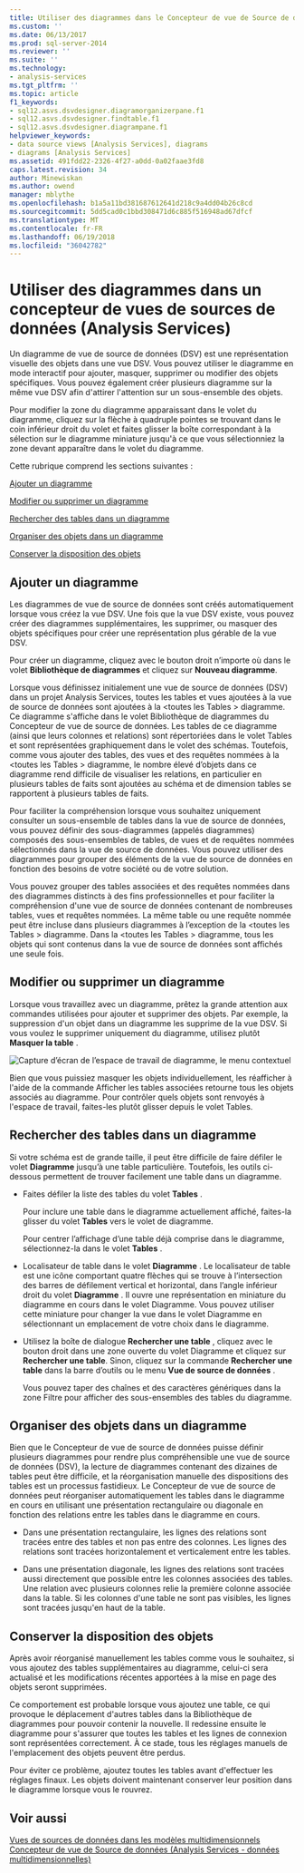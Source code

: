 ```yaml
---
title: Utiliser des diagrammes dans le Concepteur de vue de Source de données (Analysis Services) | Documents Microsoft
ms.custom: ''
ms.date: 06/13/2017
ms.prod: sql-server-2014
ms.reviewer: ''
ms.suite: ''
ms.technology:
- analysis-services
ms.tgt_pltfrm: ''
ms.topic: article
f1_keywords:
- sql12.asvs.dsvdesigner.diagramorganizerpane.f1
- sql12.asvs.dsvdesigner.findtable.f1
- sql12.asvs.dsvdesigner.diagrampane.f1
helpviewer_keywords:
- data source views [Analysis Services], diagrams
- diagrams [Analysis Services]
ms.assetid: 491fdd22-2326-4f27-a0dd-0a02faae3fd8
caps.latest.revision: 34
author: Minewiskan
ms.author: owend
manager: mblythe
ms.openlocfilehash: b1a5a11bd381687612641d218c9a4dd04b26c8cd
ms.sourcegitcommit: 5dd5cad0c1bbd308471d6c885f516948ad67dfcf
ms.translationtype: MT
ms.contentlocale: fr-FR
ms.lasthandoff: 06/19/2018
ms.locfileid: "36042782"
---
```

# <a name="work-with-diagrams-in-data-source-view-designer-analysis-services"></a>Utiliser des diagrammes dans un concepteur de vues de sources de données (Analysis Services)
  Un diagramme de vue de source de données (DSV) est une représentation visuelle des objets dans une vue DSV. Vous pouvez utiliser le diagramme en mode interactif pour ajouter, masquer, supprimer ou modifier des objets spécifiques. Vous pouvez également créer plusieurs diagramme sur la même vue DSV afin d'attirer l'attention sur un sous-ensemble des objets.  
  
 Pour modifier la zone du diagramme apparaissant dans le volet du diagramme, cliquez sur la flèche à quadruple pointes se trouvant dans le coin inférieur droit du volet et faites glisser la boîte correspondant à la sélection sur le diagramme miniature jusqu'à ce que vous sélectionniez la zone devant apparaître dans le volet du diagramme.  
  
 Cette rubrique comprend les sections suivantes :  
  
 [Ajouter un diagramme](#bkmk_add)  
  
 [Modifier ou supprimer un diagramme](#bkmk_edit)  
  
 [Rechercher des tables dans un diagramme](#bkmk_findtables)  
  
 [Organiser des objets dans un diagramme](#bkmk_arrangeobjects)  
  
 [Conserver la disposition des objets](#bkmk_preserve)  
  
##  <a name="bkmk_add"></a> Ajouter un diagramme  
 Les diagrammes de vue de source de données sont créés automatiquement lorsque vous créez la vue DSV. Une fois que la vue DSV existe, vous pouvez créer des diagrammes supplémentaires, les supprimer, ou masquer des objets spécifiques pour créer une représentation plus gérable de la vue DSV.  
  
 Pour créer un diagramme, cliquez avec le bouton droit n’importe où dans le volet **Bibliothèque de diagrammes** et cliquez sur **Nouveau diagramme**.  
  
 Lorsque vous définissez initialement une vue de source de données (DSV) dans un projet Analysis Services, toutes les tables et vues ajoutées à la vue de source de données sont ajoutées à la \<toutes les Tables > diagramme. Ce diagramme s'affiche dans le volet Bibliothèque de diagrammes du Concepteur de vue de source de données. Les tables de ce diagramme (ainsi que leurs colonnes et relations) sont répertoriées dans le volet Tables et sont représentées graphiquement dans le volet des schémas. Toutefois, comme vous ajouter des tables, des vues et des requêtes nommées à la \<toutes les Tables > diagramme, le nombre élevé d’objets dans ce diagramme rend difficile de visualiser les relations, en particulier en plusieurs tables de faits sont ajoutées au schéma et de dimension tables se rapportent à plusieurs tables de faits.  
  
 Pour faciliter la compréhension lorsque vous souhaitez uniquement consulter un sous-ensemble de tables dans la vue de source de données, vous pouvez définir des sous-diagrammes (appelés diagrammes) composés des sous-ensembles de tables, de vues et de requêtes nommées sélectionnés dans la vue de source de données. Vous pouvez utiliser des diagrammes pour grouper des éléments de la vue de source de données en fonction des besoins de votre société ou de votre solution.  
  
 Vous pouvez grouper des tables associées et des requêtes nommées dans des diagrammes distincts à des fins professionnelles et pour faciliter la compréhension d'une vue de source de données contenant de nombreuses tables, vues et requêtes nommées. La même table ou une requête nommée peut être incluse dans plusieurs diagrammes à l’exception de la \<toutes les Tables > diagramme. Dans la \<toutes les Tables > diagramme, tous les objets qui sont contenus dans la vue de source de données sont affichés une seule fois.  
  
##  <a name="bkmk_edit"></a> Modifier ou supprimer un diagramme  
 Lorsque vous travaillez avec un diagramme, prêtez la grande attention aux commandes utilisées pour ajouter et supprimer des objets. Par exemple, la suppression d'un objet dans un diagramme les supprime de la vue DSV. Si vous voulez le supprimer uniquement du diagramme, utilisez plutôt **Masquer la table** .  
  
 ![Capture d’écran de l’espace de travail de diagramme, le menu contextuel](../media/ssas-olapdsv-diagram.gif "capture d’écran de l’espace de travail de diagramme, le menu contextuel.")  
  
 Bien que vous puissiez masquer les objets individuellement, les réafficher à l'aide de la commande Afficher les tables associées retourne tous les objets associés au diagramme. Pour contrôler quels objets sont renvoyés à l'espace de travail, faites-les plutôt glisser depuis le volet Tables.  
  
##  <a name="bkmk_findtables"></a> Rechercher des tables dans un diagramme  
 Si votre schéma est de grande taille, il peut être difficile de faire défiler le volet **Diagramme** jusqu’à une table particulière. Toutefois, les outils ci-dessous permettent de trouver facilement une table dans un diagramme.  
  
-   Faites défiler la liste des tables du volet **Tables** .  
  
     Pour inclure une table dans le diagramme actuellement affiché, faites-la glisser du volet **Tables** vers le volet de diagramme.  
  
     Pour centrer l’affichage d’une table déjà comprise dans le diagramme, sélectionnez-la dans le volet **Tables** .  
  
-   Localisateur de table dans le volet **Diagramme** . Le localisateur de table est une icône comportant quatre flèches qui se trouve à l’intersection des barres de défilement vertical et horizontal, dans l’angle inférieur droit du volet **Diagramme** . Il ouvre une représentation en miniature du diagramme en cours dans le volet Diagramme. Vous pouvez utiliser cette miniature pour changer la vue dans le volet Diagramme en sélectionnant un emplacement de votre choix dans le diagramme.  
  
-   Utilisez la boîte de dialogue **Rechercher une table** , cliquez avec le bouton droit dans une zone ouverte du volet Diagramme et cliquez sur **Rechercher une table**. Sinon, cliquez sur la commande **Rechercher une table** dans la barre d’outils ou le menu **Vue de source de données** .  
  
     Vous pouvez taper des chaînes et des caractères génériques dans la zone Filtre pour afficher des sous-ensembles des tables du diagramme.  
  
##  <a name="bkmk_arrangeobjects"></a> Organiser des objets dans un diagramme  
 Bien que le Concepteur de vue de source de données puisse définir plusieurs diagrammes pour rendre plus compréhensible une vue de source de données (DSV), la lecture de diagrammes contenant des dizaines de tables peut être difficile, et la réorganisation manuelle des dispositions des tables est un processus fastidieux. Le Concepteur de vue de source de données peut réorganiser automatiquement les tables dans le diagramme en cours en utilisant une présentation rectangulaire ou diagonale en fonction des relations entre les tables dans le diagramme en cours.  
  
-   Dans une présentation rectangulaire, les lignes des relations sont tracées entre des tables et non pas entre des colonnes. Les lignes des relations sont tracées horizontalement et verticalement entre les tables.  
  
-   Dans une présentation diagonale, les lignes des relations sont tracées aussi directement que possible entre les colonnes associées des tables. Une relation avec plusieurs colonnes relie la première colonne associée dans la table. Si les colonnes d'une table ne sont pas visibles, les lignes sont tracées jusqu'en haut de la table.  
  
##  <a name="bkmk_preserve"></a> Conserver la disposition des objets  
 Après avoir réorganisé manuellement les tables comme vous le souhaitez, si vous ajoutez des tables supplémentaires au diagramme, celui-ci sera actualisé et les modifications récentes apportées à la mise en page des objets seront supprimées.  
  
 Ce comportement est probable lorsque vous ajoutez une table, ce qui provoque le déplacement d'autres tables dans la Bibliothèque de diagrammes pour pouvoir contenir la nouvelle. Il redessine ensuite le diagramme pour s'assurer que toutes les tables et les lignes de connexion sont représentées correctement. À ce stade, tous les réglages manuels de l'emplacement des objets peuvent être perdus.  
  
 Pour éviter ce problème, ajoutez toutes les tables avant d'effectuer les réglages finaux. Les objets doivent maintenant conserver leur position dans le diagramme lorsque vous le rouvrez.  
  
## <a name="see-also"></a>Voir aussi  
 [Vues de sources de données dans les modèles multidimensionnels](data-source-views-in-multidimensional-models.md)   
 [Concepteur de vue de Source de données &#40;Analysis Services - données multidimensionnelles&#41;](../data-source-view-designer-analysis-services-multidimensional-data.md)  
  
  